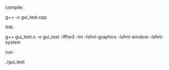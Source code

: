 compile:

g++ -c gui_test.cpp

link:

g++ gui_test.o -o gui_test -lfftw3 -lm -lsfml-graphics -lsfml-window -lsfml-system

run:

./gui_test